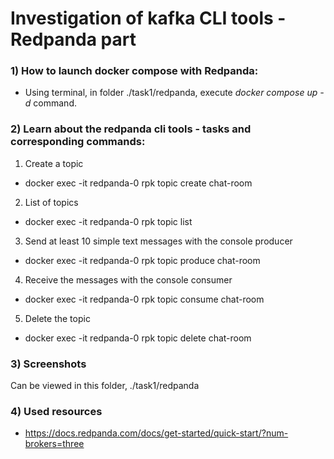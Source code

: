 # Investigation of kafka CLI tools - Redpanda part

### 1) How to launch docker compose with Redpanda:

- Using terminal, in folder ./task1/redpanda, execute *docker compose up -d* command.

### 2) Learn about the redpanda cli tools - tasks and corresponding commands:

1. Create a topic
- docker exec -it redpanda-0 rpk topic create chat-room
2. List of topics
- docker exec -it redpanda-0 rpk topic list
3. Send at least 10 simple text messages with the console producer
- docker exec -it redpanda-0 rpk topic produce chat-room
4. Receive the messages with the console consumer
- docker exec -it redpanda-0 rpk topic consume chat-room
5. Delete the topic
- docker exec -it redpanda-0 rpk topic delete chat-room

### 3) Screenshots

Can be viewed in this folder, ./task1/redpanda

### 4) Used resources 

- https://docs.redpanda.com/docs/get-started/quick-start/?num-brokers=three